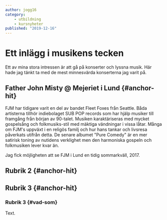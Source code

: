 ```yaml
---
author: jogg16
category:
    - utbildning
    - kursnyheter
published: "2019-12-16"
---
```

Ett inlägg i musikens tecken
==================================

Ett av mina stora intressen är att gå på konserter och lyssna musik. Här hade jag tänkt ta med de mest minnesvärda konserterna jag varit på.

<!--more-->

Father John Misty @ Mejeriet i Lund {#anchor-hit}
-----------------------------------

FJM har tidigare varit en del av bandet Fleet Foxes från Seattle. Båda artisterna tillhör indiebolaget SUB POP records som har hjälp musiker till framgång från början av 90-talet. Musiken karaktäriseras med mycket gospelsång och folkmusiks-stil med mäktiga vändningar i vissa låtar. Många om FJM's uppväxt i en religös familj och hur hans tankar och livsresa påverkats utifrån detta. De senare albumet "Pure Comedy" är en mer satirisk toning av nutidens verklighet men den harmoniska gospeln och folkmusiken lever kvar än.

Jag fick möjligheten att se FJM i Lund en tidig sommarkväll, 2017.

Rubrik 2 {#anchor-hit}
-----------------------------------

Rubrik 3 {#anchor-hit}
-----------------------------------




### Rubrik 3 {#vad-som}

Text.
